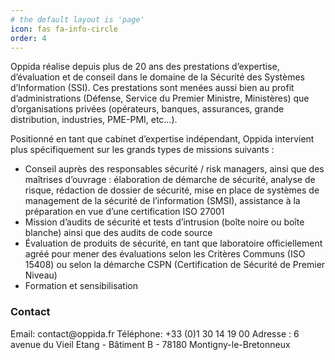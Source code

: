```yaml
---
# the default layout is 'page'
icon: fas fa-info-circle
order: 4
---
```


<p>Oppida réalise depuis plus de 20 ans des prestations d’expertise, d’évaluation et de conseil dans le domaine de la Sécurité des Systèmes d’Information (SSI). Ces prestations sont menées aussi bien au profit d’administrations (Défense, Service du Premier Ministre, Ministères) que d’organisations privées (opérateurs, banques, assurances, grande distribution, industries, PME-PMI, etc…).</p>

<p>Positionné en tant que cabinet d’expertise indépendant, Oppida intervient plus spécifiquement sur les grands types de missions suivants :</p>

<ul>
  <li>Conseil auprès des responsables sécurité / risk managers, ainsi que des maîtrises d’ouvrage : élaboration de démarche de sécurité, analyse de risque, rédaction de dossier de sécurité, mise en place de systèmes de management de la sécurité de l’information (SMSI), assistance à la préparation en vue d’une certification ISO 27001</li>
  <li>Mission d’audits de sécurité et tests d’intrusion (boîte noire ou boîte blanche) ainsi que des audits de code source</li>
  <li>Évaluation de produits de sécurité, en tant que laboratoire officiellement agréé pour mener des évaluations selon les Critères Communs (ISO 15408) ou selon la démarche CSPN (Certification de Sécurité de Premier Niveau)</li>
  <li>Formation et sensibilisation</li>
</ul>
<h3>Contact</h3>
    Email: contact@oppida.fr
    Téléphone: +33 (0)1 30 14 19 00
    Adresse :  6 avenue du Vieil Etang - Bâtiment B - 78180 Montigny-le-Bretonneux
